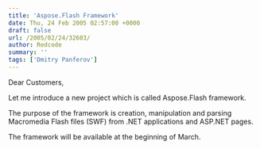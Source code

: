 ```yaml
---
title: 'Aspose.Flash Framework'
date: Thu, 24 Feb 2005 02:57:00 +0000
draft: false
url: /2005/02/24/32603/
author: Redcode
summary: ''
tags: ['Dmitry Panferov']
---
```


Dear Customers,

Let me introduce a new project which is called Aspose.Flash framework.

The purpose of the framework is creation, manipulation and parsing Macromedia Flash files (SWF) from .NET applications and ASP.NET pages.

The framework will be available at the beginning of March.







